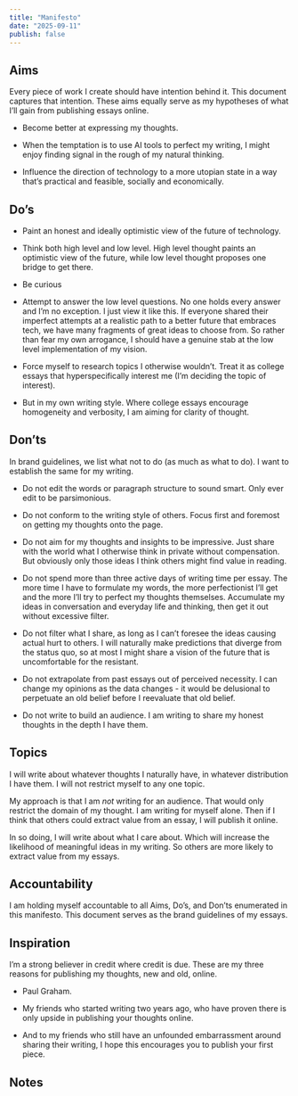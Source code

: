 ```yaml
---
title: "Manifesto"
date: "2025-09-11"
publish: false
---
```


## Aims

Every piece of work I create should have intention behind it. This document captures that intention. These aims equally serve as my hypotheses of what I’ll gain from publishing essays online.

- Become better at expressing my thoughts.

- When the temptation is to use AI tools to perfect my writing, I might enjoy finding signal in the rough of my natural thinking.

- Influence the direction of technology to a more utopian state in a way that’s practical and feasible, socially and economically.

## Do’s

- Paint an honest and ideally optimistic view of the future of technology.

- Think both high level and low level. High level thought paints an optimistic view of the future, while low level thought proposes one bridge to get there.

- Be curious

- Attempt to answer the low level questions. No one holds every answer and I’m no exception. I just view it like this. If everyone shared their imperfect attempts at a realistic path to a better future that embraces tech, we have many fragments of great ideas to choose from. So rather than fear my own arrogance, I should have a genuine stab at the low level implementation of my vision.

- Force myself to research topics I otherwise wouldn’t. Treat it as college essays that hyperspecifically interest me (I’m deciding the topic of interest).

- But in my own writing style. Where college essays encourage homogeneity and verbosity, I am aiming for clarity of thought.

## Don’ts

In brand guidelines, we list what not to do (as much as what to do).
I want to establish the same for my writing.

- Do not edit the words or paragraph structure to sound smart. Only ever edit to be parsimonious.

- Do not conform to the writing style of others. Focus first and foremost on getting my thoughts onto the page.

- Do not aim for my thoughts and insights to be impressive. Just share with the world what I otherwise think in private without compensation. But obviously only those ideas I think others might find value in reading.

- Do not spend more than three active days of writing time per essay. The more time I have to formulate my words, the more perfectionist I’ll get and the more I’ll try to perfect my thoughts themselses. Accumulate my ideas in conversation and everyday life and thinking, then get it out without excessive filter.

- Do not filter what I share, as long as I can’t foresee the ideas causing actual hurt to others. I will naturally make predictions that diverge from the status quo, so at most I might share a vision of the future that is uncomfortable for the resistant.

- Do not extrapolate from past essays out of perceived necessity. I can change my opinions as the data changes - it would be delusional to perpetuate an old belief before I reevaluate that old belief.

- Do not write to build an audience. I am writing to share my honest thoughts in the depth I have them.

## Topics

I will write about whatever thoughts I naturally have, in whatever distribution I have them. I will not restrict myself to any one topic.

My approach is that I am _not_ writing for an audience. That would only restrict the domain of my thought. I am writing for myself alone. Then if I think that others could extract value from an essay, I will publish it online.

In so doing, I will write about what I care about. Which will increase the likelihood of meaningful ideas in my writing. So others are more likely to extract value from my essays.

## Accountability

I am holding myself accountable to all Aims, Do’s, and Don’ts enumerated in this manifesto. This document serves as the brand guidelines of my essays.

## Inspiration

I’m a strong believer in credit where credit is due. These are my three reasons for publishing my thoughts, new and old, online.

- Paul Graham.

- My friends who started writing two years ago, who have proven there is only upside in publishing your thoughts online.

- And to my friends who still have an unfounded embarrassment around sharing their writing, I hope this encourages you to publish your first piece.

## Notes
